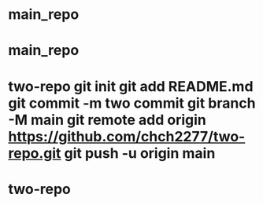 # main_repo
# main_repo
# two-repo git init git add README.md git commit -m two commit git branch -M main git remote add origin https://github.com/chch2277/two-repo.git git push -u origin main
# two-repo
